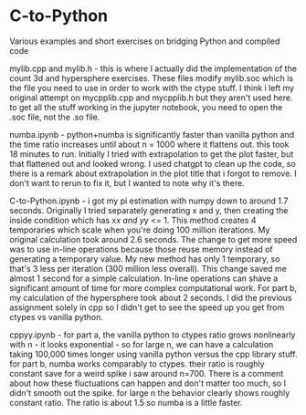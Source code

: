 # C-to-Python

Various examples and short exercises on bridging Python and compiled code
  
mylib.cpp and mylib.h - this is where I actually did the implementation of the count 3d and hypersphere exercises. These files modify mylib.soc 
which is the file you need to use in order to work with the ctype stuff. I think i left my original attempt on mycpplib.cpp and mycpplib.h but they aren't used here. to get all the stuff working in the jupyter notebook, you need to open the .soc file, not the .so file.

numba.ipynb - python+numba is significantly faster than vanilla python and the time ratio increases until about n = 1000 where it flattens out. this took 18 minutes to run. Initially I tried with extrapolation to get the plot faster, but that flattened out and looked wrong. I used chatgpt to clean up the code, so there is a remark about extrapolation in the plot title that i forgot to remove. I don't want to rerun to fix it, but I wanted to note why it's there.

C-to-Python.ipynb - i got my pi estimation with numpy down to around 1.7 seconds. Originally I tried separately generating x and y, then creating the inside condition which has x*x and y*y <= 1. This method creates 4 temporaries which scale when you're doing 100 million iterations. My original calculation took around 2.6 seconds. The change to get more speed was to use in-line operations because those reuse memory instead of generating a temporary value. My new method has only 1 temporary, so that's 3 less per iteration (300 million less overall). This change saved me almost 1 second for a simple calculation. In-line operations can shave a significant amount of time for more complex computational work. For part b, my calculation of the hypersphere took about 2 seconds. I did the previous assignment solely in cpp so I didn't get to see the speed up you get from ctypes vs vanilla python.

cppyy.ipynb - for part a, the vanilla python to ctypes ratio grows nonlinearly with n - it looks exponential - so for large n, we can have a calculation taking 100,000 times longer using vanilla python versus the cpp library stuff. for part b, numba works comparably to ctypes. their ratio is roughly constant save for a weird spike i saw around n=700. There is a comment about how these fluctuations can happen and don't matter too much, so I didn't smooth out the spike. for large n the behavior clearly shows roughly constant ratio. The ratio is about 1.5 so numba is a little faster.